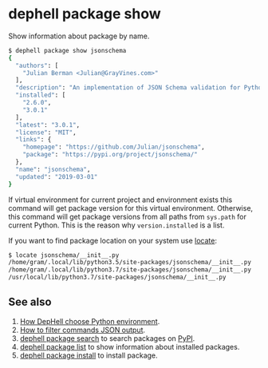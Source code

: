 # dephell package show

Show information about package by name.

```bash
$ dephell package show jsonschema
{
  "authors": [
    "Julian Berman <Julian@GrayVines.com>"
  ],
  "description": "An implementation of JSON Schema validation for Python",
  "installed": [
    "2.6.0",
    "3.0.1"
  ],
  "latest": "3.0.1",
  "license": "MIT",
  "links": {
    "homepage": "https://github.com/Julian/jsonschema",
    "package": "https://pypi.org/project/jsonschema/"
  },
  "name": "jsonschema",
  "updated": "2019-03-01"
}
```

If virtual environment for current project and environment exists this command will get package version for this virtual environment. Otherwise, this command will get package versions from all paths from `sys.path` for current Python. This is the reason why `version.installed` is a list.

If you want to find package location on your system use [locate](https://alvinalexander.com/blog/post/linux-unix/use-linux-locate-command):

```bash
$ locate jsonschema/__init__.py
/home/gram/.local/lib/python3.5/site-packages/jsonschema/__init__.py
/home/gram/.local/lib/python3.7/site-packages/jsonschema/__init__.py
/usr/local/lib/python3.7/site-packages/jsonschema/__init__.py
```

## See also

1. [How DepHell choose Python environment](python-lookup).
1. [How to filter commands JSON output](filters).
1. [dephell package search](cmd-package-search) to search packages on [PyPI](https://pypi.org/).
1. [dephell package list](cmd-package-list) to show information about installed packages.
1. [dephell package install](cmd-package-install) to install package.
